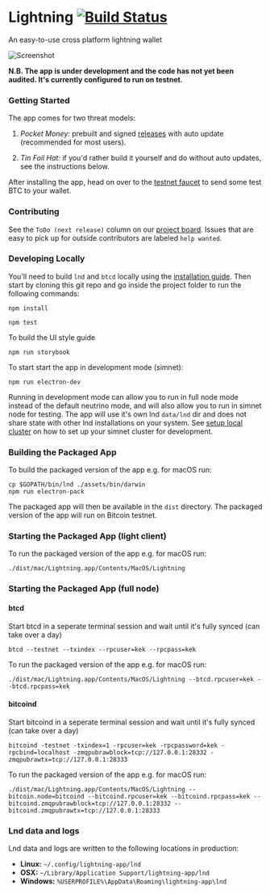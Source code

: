 Lightning [![Build Status](https://travis-ci.org/lightninglabs/lightning-app.svg?branch=master)](https://travis-ci.org/lightninglabs/lightning-app)
==========

An easy-to-use cross platform lightning wallet

![Screenshot](https://github.com/lightninglabs/lightning-app/blob/5f2620d1e99ed1372985fec2063066236e4c16d9/assets/screenshot.png)

**N.B. The app is under development and the code has not yet been audited. It's currently configured to run on testnet.**

### Getting Started

The app comes for two threat models:

1. *Pocket Money:* prebuilt and signed [releases](https://github.com/lightninglabs/lightning-app/releases) with auto update (recommended for most users).

2. *Tin Foil Hat:* if you'd rather build it yourself and do without auto updates, see the instructions below.

After installing the app, head on over to the [testnet faucet](https://testnet.coinfaucet.eu/en/) to send some test BTC to your wallet.

### Contributing

See the `ToDo (next release)` column on our [project board](https://github.com/lightninglabs/lightning-app/projects/1?fullscreen=true). Issues that are easy to pick up for outside contributors are labeled `help wanted`.

### Developing Locally

You'll need to build `lnd` and `btcd` locally using the [installation guide](http://dev.lightning.community/guides/installation/). Then start by cloning this git repo and go inside the project folder to run the following commands:
```
npm install

npm test
```

To build the UI style guide
```
npm run storybook
```

To start start the app in development mode (simnet):
```
npm run electron-dev
```

Running in development mode can allow you to run in full node mode instead of the default neutrino mode, and will also allow you to run in simnet node for testing. The app will use it's own lnd `data/lnd` dir and does not share state with other lnd installations on your system. See [setup local cluster](https://github.com/lightninglabs/lightning-app/blob/master/assets/script/setup_local_cluster.md) on how to set up your simnet cluster for development.

### Building the Packaged App

To build the packaged version of the app e.g. for macOS run:
```
cp $GOPATH/bin/lnd ./assets/bin/darwin
npm run electron-pack
```

The packaged app will then be available in the `dist` directory. The packaged version of the app will run on Bitcoin testnet.

### Starting the Packaged App (light client)

To run the packaged version of the app e.g. for macOS run:
```
./dist/mac/Lightning.app/Contents/MacOS/Lightning
```

### Starting the Packaged App (full node)

#### btcd
Start btcd in a seperate terminal session and wait until it's fully synced (can take over a day)
```
btcd --testnet --txindex --rpcuser=kek --rpcpass=kek
```

To run the packaged version of the app e.g. for macOS run:
```
./dist/mac/Lightning.app/Contents/MacOS/Lightning --btcd.rpcuser=kek --btcd.rpcpass=kek
```

#### bitcoind
Start bitcoind in a seperate terminal session and wait until it's fully synced (can take over a day)
```
bitcoind -testnet -txindex=1 -rpcuser=kek -rpcpassword=kek -rpcbind=localhost -zmqpubrawblock=tcp://127.0.0.1:28332 -zmqpubrawtx=tcp://127.0.0.1:28333
```

To run the packaged version of the app e.g. for macOS run:
```
./dist/mac/Lightning.app/Contents/MacOS/Lightning --bitcoin.node=bitcoind --bitcoind.rpcuser=kek --bitcoind.rpcpass=kek --bitcoind.zmqpubrawblock=tcp://127.0.0.1:28332 --bitcoind.zmqpubrawtx=tcp://127.0.0.1:28333
```

### Lnd data and logs
Lnd data and logs are written to the following locations in production:

* **Linux:** `~/.config/lightning-app/lnd`
* **OSX:** `~/Library/Application Support/lightning-app/lnd`
* **Windows:** `%USERPROFILE%\AppData\Roaming\lightning-app\lnd`
